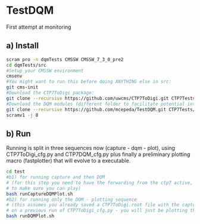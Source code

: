 TestDQM
=======

First attempt at monitoring 

a) Install
----------

```bash
scram pro -n dqmTests CMSSW CMSSW_7_3_0_pre2
cd dqmTests/src
#Setup your CMSSW environment
cmsenv
#You might want to run this before doing ANYTHING else in src:
git cms-init
#Download the CTP7ToDigi package:
git clone --recursive https://github.com/uwcms/CTP7ToDigi.git CTP7Tests/CTP7ToDigi
#Download the DQM modules (different folder to facilitate potential integration with the official DQM one day):
git clone --recursive https://github.com/mcepeda/TestDQM.git CTP7Tests/CTP7DQM
scramv1 -j 8   
```

b) Run
------

Running is split in three sequences now (capture - dqm - plot), using  CTP7ToDigi_cfg.py and  CTP7DQM_cfg.py plus finally a preliminary plotting macro (fastplotter)
that will evolve to a executable.

```bash
cd test
#b1) for running capture and then DQM 
# (for this step you need to have the forwarding from the ctp7 active, and coordinate with the crew in P5
# to make sure you can play)
bash runCaptureDQMPlot.sh
#b2) for running only the DQM - plotting sequence
# (this assumes you already saved a CTP7ToDigi.root file with the captured information 
# on a previous run of CTP7ToDigi_cfg.py - you will just be plotting the results)
bash runDQMPlot.sh
```




  

